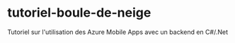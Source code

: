 # tutoriel-boule-de-neige
Tutoriel sur l'utilisation des Azure Mobile Apps avec un backend en C#/.Net
